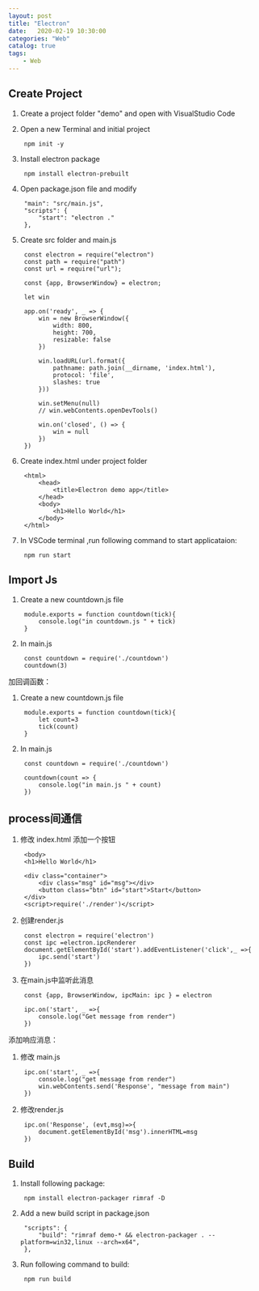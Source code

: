 ```yaml
---                
layout: post                
title: "Electron" 
date:   2020-02-19 10:30:00                 
categories: "Web"                
catalog: true                
tags:                 
    - Web                
---      
```


## Create Project

1. Create a project folder "demo" and open with VisualStudio Code
2. Open a new Terminal and initial project

        npm init -y

3. Install electron package

        npm install electron-prebuilt

4. Open package.json file and modify

        "main": "src/main.js",
        "scripts": {
            "start": "electron ."
        },

5. Create src folder and main.js

        const electron = require("electron")
        const path = require("path")
        const url = require("url");

        const {app, BrowserWindow} = electron;

        let win

        app.on('ready', _ => {
            win = new BrowserWindow({
                width: 800,
                height: 700,
                resizable: false
            })

            win.loadURL(url.format({
                pathname: path.join(__dirname, 'index.html'),
                protocol: 'file',
                slashes: true
            }))

            win.setMenu(null)
            // win.webContents.openDevTools()

            win.on('closed', () => {
                win = null
            })
        })

6. Create index.html under project folder

        <html>
            <head>
                <title>Electron demo app</title>
            </head>
            <body>
                <h1>Hello World</h1>
            </body>
        </html>

7. In VSCode terminal ,run following command to start applicataion:

        npm run start

## Import Js

1. Create a new countdown.js file

        module.exports = function countdown(tick){
            console.log("in countdown.js " + tick)
        }

2. In main.js

        const countdown = require('./countdown')
        countdown(3)

加回调函数：

1. Create a new countdown.js file

        module.exports = function countdown(tick){
            let count=3
            tick(count)
        }

2. In main.js

        const countdown = require('./countdown')

        countdown(count => {
            console.log("in main.js " + count)
        })

## process间通信

1. 修改 index.html 添加一个按钮

        <body>
        <h1>Hello World</h1>

        <div class="container">
            <div class="msg" id="msg"></div>
            <button class="btn" id="start">Start</button>
        </div>
        <script>require('./render')</script>
    </body>

2. 创建render.js

        const electron = require('electron')
        const ipc =electron.ipcRenderer
        document.getElementById('start').addEventListener('click',_ =>{
            ipc.send('start')
        })

3. 在main.js中监听此消息

        const {app, BrowserWindow, ipcMain: ipc } = electron

        ipc.on('start', _ =>{
            console.log("Get message from render")
        })

添加响应消息：   
1. 修改 main.js

        ipc.on('start', _ =>{
            console.log("get message from render")
            win.webContents.send('Response', "message from main")
        })

2. 修改render.js

        ipc.on('Response', (evt,msg)=>{
            document.getElementById('msg').innerHTML=msg
        })

## Build

1. Install following package:

        npm install electron-packager rimraf -D

2. Add a new build script in package.json

        "scripts": {
            "build": "rimraf demo-* && electron-packager . --platform=win32,linux --arch=x64",
        },

3. Run following command to build:

        npm run build

